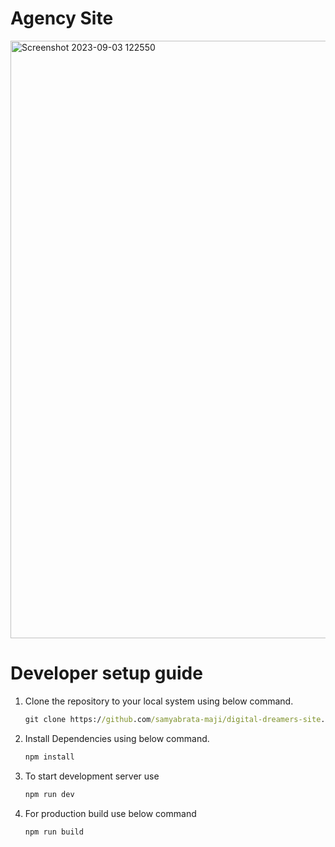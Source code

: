 # Agency Site

<img width="956" alt="Screenshot 2023-09-03 122550" src="https://github.com/samyabrata-maji/agency-site/assets/116789799/110d6323-ae8b-44b6-8487-53c750004582">

# Developer setup guide

1. Clone the repository to your local system using below command.
   
    ```cmd
    git clone https://github.com/samyabrata-maji/digital-dreamers-site.git
    ```
2. Install Dependencies using below command.
   
    ```cmd
    npm install
    ```
3. To start development server use
   
   ```cmd
   npm run dev
   ```
4. For production build use below command

    ```cmd 
    npm run build
    ```